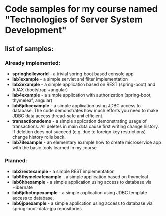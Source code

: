 # Code samples for my course named "Technologies of Server System Development"

## list of samples:

### Already implemented:
 - **springhelloworld**     - a trivial spring-boot based console app 
 - **lab1example**          - a simple servlet and filter implementation
 - **lab3example**          - a simple application based on REST (spring-boot) and AJAX (bootstrap +angular)
 - **lab4example**          - a simple application with authorization (spring-boot, thymeleaf, angular)
 - **lab6jdbcexample**      - a simple application using JDBC access to database. The code demonstrates how much efforts you need to make JDBC data access thread-safe and efficient.
 - **transactionsdemo**      - a simple application demonstrating usage of transactions. All deletes in main data cause first writing change history. If deletion does not succeed (e.g. due to foreign key restrictions) change history rolls back.
 - **lab78example**         - an elementary example how to create microservice app with the basic tools learned in my course
 

### Planned:
 - **lab2restexample**      - a simple REST implementation
 - **lab5thymeleafexample** - a simple application based on thymeleaf
 - **lab6hbexample**        - a simple application using access to database via Hibernate
 - **lab6jdbctmpexample**   - a simple application using JDBC template access to database. 
 - **lab6jpaexample**       - a simple application using access to database via spring-boot-data-jpa repositories
